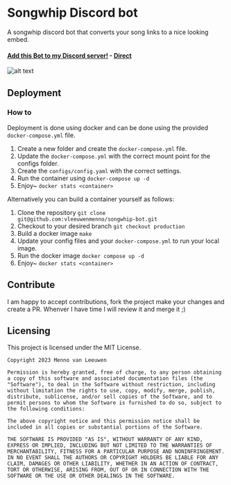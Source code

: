 # Songwhip Discord bot

A songwhip discord bot that converts your song links to a nice looking embed.
#### [Add this Bot to my Discord server!](https://discord.ly/songwhip) - [Direct](https://discord.com/api/oauth2/authorize?client_id=860899901020700684&permissions=689610975232&scope=bot)

![alt text](https://github.com/vleeuwenmenno/songwhip-bot/raw/develop/images/preview.png)


## Deployment

### How to
Deployment is done using docker and can be done using the provided `docker-compose.yml` file.

1. Create a new folder and create the `docker-compose.yml` file.
2. Update the `docker-compose.yml` with the correct mount point for the configs folder.
3. Create the `configs/config.yaml` with the correct settings.
4. Run the container using `docker-compose up -d`
5. Enjoy~ `docker stats <container>`

Alternatively you can build a container yourself as follows:

1. Clone the repository `git clone git@github.com:vleeuwenmenno/songwhip-bot.git`
2. Checkout to your desired branch `git checkout production`
3. Build a docker image `make`
4. Update your config files and your `docker-compose.yml` to run your local image.
5. Run the docker image `docker compose up -d`
6. Enjoy~ `docker stats <container>`

## Contribute

I am happy to accept contributions, fork the project make your changes and create a PR. Whenver I have time I will review it and merge it ;)

## Licensing

This project is licensed under the MIT License.

```
Copyright 2023 Menno van Leeuwen

Permission is hereby granted, free of charge, to any person obtaining a copy of this software and associated documentation files (the "Software"), to deal in the Software without restriction, including without limitation the rights to use, copy, modify, merge, publish, distribute, sublicense, and/or sell copies of the Software, and to permit persons to whom the Software is furnished to do so, subject to the following conditions:

The above copyright notice and this permission notice shall be included in all copies or substantial portions of the Software.

THE SOFTWARE IS PROVIDED "AS IS", WITHOUT WARRANTY OF ANY KIND, EXPRESS OR IMPLIED, INCLUDING BUT NOT LIMITED TO THE WARRANTIES OF MERCHANTABILITY, FITNESS FOR A PARTICULAR PURPOSE AND NONINFRINGEMENT. IN NO EVENT SHALL THE AUTHORS OR COPYRIGHT HOLDERS BE LIABLE FOR ANY CLAIM, DAMAGES OR OTHER LIABILITY, WHETHER IN AN ACTION OF CONTRACT, TORT OR OTHERWISE, ARISING FROM, OUT OF OR IN CONNECTION WITH THE SOFTWARE OR THE USE OR OTHER DEALINGS IN THE SOFTWARE.
```